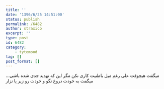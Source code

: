 ```yaml
---
title: ''
date: '1396/6/25 14:51:00'
status: publish
permalink: /6482
author: straxico
excerpt: ''
type: post
id: 6482
category:
    - tytomood
tag: []
post_format: []
---
```

میگفت هیچوقت علی رغم میل باطنیت کاری نکن مگر این که تهدید جدی شده باشی… میگفت به خودت دروغ نگو و خودت رو زیر پا نزار